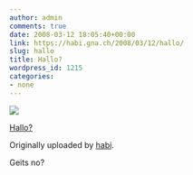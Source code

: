 ```yaml
---
author: admin
comments: true
date: 2008-03-12 18:05:40+00:00
link: https://habi.gna.ch/2008/03/12/hallo/
slug: hallo
title: Hallo?
wordpress_id: 1215
categories:
- none
---
```



 [![](http://farm4.static.flickr.com/3294/2329572978_a80579fa30_m.jpg)](http://www.flickr.com/photos/habi/2329572978/)
   

 
  [Hallo?](http://www.flickr.com/photos/habi/2329572978/)
    

  Originally uploaded by [habi](http://www.flickr.com/people/habi/).
 



Geits no?
  

